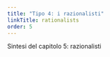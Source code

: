 ```yaml
---
title: "Tipo 4: i razionalisti"
linkTitle: rationalists
order: 5
---
```

Sintesi del capitolo 5: razionalisti